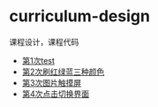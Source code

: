 # curriculum-design
课程设计，课程代码


* [第1次test](./cqupt3/03_day_2)
* [第2次刷红绿蓝三种颜色](./cqupt3/03_day_2)
* [第3次图片触摸屏](./cqupt3/03_day_2)
* [第4次点击切换界面](./cqupt3/03_day_2)